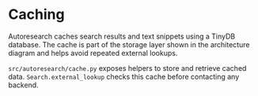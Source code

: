 # Caching

Autoresearch caches search results and text snippets using a TinyDB database. The cache is part of the storage layer shown in the architecture diagram and helps avoid repeated external lookups.

`src/autoresearch/cache.py` exposes helpers to store and retrieve cached data. `Search.external_lookup` checks this cache before contacting any backend.
